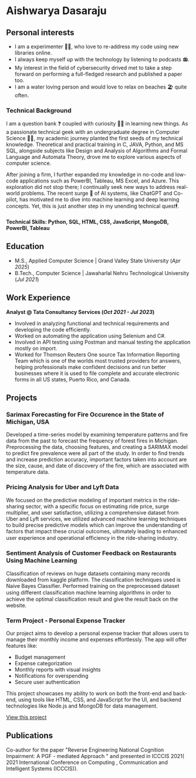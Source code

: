 # Aishwarya Dasaraju

## Personal interests
- I am a experimenter 👩‍🔬, who love to re-address my code using new libraries online.
- I always keep myself up with the technology by listening to podcasts 📻.
- My interest in the field of cybersecurity drived met to take a step forward on performing a full-fledged research and published a paper too.
- I am a water loving person and would love to relax on beaches 🏖️ quite often.

### Technical Background
I am a question bank ❓ coupled with curiosity 🕵️‍♀️ in learning new things. As a passionate technical geek with an undergraduate degree in Computer Science 👩‍🎓, my academic journey planted the first seeds of my technical knowledge. Theoretical and practical training in C, JAVA, Python, and MS SQL, alongside subjects like Design and Analysis of Algorithms and Formal Language and Automata Theory, drove me to explore various aspects of computer science.

After joining a firm, I further expanded my knowledge in no-code and low-code applications such as PowerBI, Tableau, MS Excel, and Azure. This exploration did not stop there; I continually seek new ways to address real-world problems. The recent surge 🤯 of AI systems, like ChatGPT and Co-pilot, has motivated me to dive into machine learning and deep learning concepts. Yet, this is just another step in my unending technical quest🕴.

#### Technical Skills: Python, SQL, HTML, CSS, JavaScript, MongoDB, PowerBI, Tableau

## Education
- M.S., Applied Computer Science | Grand Valley State University (_Apr 2025_)								       		
- B.Tech., Computer Science	     | Jawaharlal Nehru Technological University (_Jul 2021_)	 			        		

## Work Experience
**Analyst @ Tata Consultancy Services (_Oct 2021 - Jul 2023_)**
- Involved in analyzing functional and technical requirements and developing the code efficiently.
- Worked on automating the application using Selenium and C#.
- Involved in API testing using Postman and manual testing the application mostly on import.
- Worked for Thomson Reuters One source Tax Information Reporting Team which is one of the worlds most trusted providers for answers, helping professionals make confident decisions and run better businesses where it is used to file complete and accurate electronic forms in all US states, Puerto Rico, and Canada.

## Projects
### Sarimax Forecasting for Fire Occurence in the State of Michigan, USA

Developed a time-series model by examining temperature patterns and fire data from the past to forecast the frequency of forest fires in Michigan. Preprocessing the data, choosing features, and creating a SARIMAX model to predict fire prevalence were all part of the study. In order to find trends and increase prediction accuracy, important factors taken into account are the size, cause, and date of discovery of the fire, which are associated with temperature data. 


### Pricing Analysis for Uber and Lyft Data

We focused on the predictive modeling of important metrics in the ride-sharing sector, with a specific focus on estimating ride price, surge multiplier,  and user satisfaction,  utilizing a comprehensive dataset from Uber and Lyft services,  we utilized advanced machine learning techniques to build precise predictive models which can improve the understanding of factors that impact these crucial outcomes, ultimately leading to enhanced user experience and operational eﬃciency in the ride-sharing industry.


### Sentiment Analysis of Customer Feedback on Restaurants Using Machine Learning

Classification of reviews on huge datasets containing many records downloaded from kaggle platform. The classification techniques used is Naive Bayes Classifier. Performed training on the preprocessed dataset using diﬀerent classification machine learning algorithms in order to achieve the optimal classification result and give the result back on the website. 

### Term Project - Personal Expense Tracker

Our project aims to develop a personal expense tracker that allows users to manage their monthly income and expenses effortlessly. 
The app will offer features like:
- Budget management
- Expense categorization
- Monthly reports with visual insights
- Notifications for overspending
- Secure user authentication

This project showcases my ability to work on both the front-end and back-end, using tools like HTML, CSS, and JavaScript for the UI, and backend technologies like Node.js and MongoDB for data management.


[View this project](https://dasarajuaishwarya.github.io/analytica.github.io/)


## Publications

Co-author for the paper "Reverse Engineering National Cognition Impairment: A PGF - mediated Approach " and presented in ICCCIS 2021( 2021 International Conference on Computing , Communication and Intelligent Systems (ICCCIS)).
